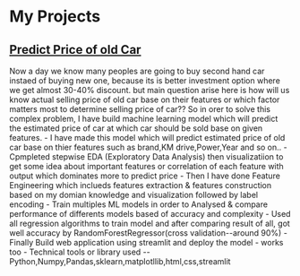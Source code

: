 # My Projects
<h2><a href="https://www.youtube.com/watch?v=5s0L1YtdjTI&ab_channel=HansrajSongs">Predict Price of old Car</a></h2>
Now a day we know many peoples are going to buy second hand car instaed of buying new one, because its is better investment option where we get almost 30-40% discount. but main question arise here is how will us know actual selling price of old car base on their features or which factor matters most to determine selling price of car?? So in orer to solve this complex problem, I have build machine learning model which will predict the estimated price of car at which car should be sold base on given features.
- I have made this model which will predict estimated price of old car base on thier features such as brand,KM drive,Power,Year and so on..
- Cpmpleted stepwise EDA (Exploratory Data Analysis) then visualizatiion to get some idea about important features or correlation of each feature with output which dominates more to predict price
- Then I have done Feature Engineering which inclueds features extraction & features construction based on my domian knowledge and visualization followed by label encoding
- Train multiples ML models in order to Analysed & compare performance of differents models based of accuracy and complexity
- Used all regression algorithms to train model and after comparing result of all, got well accuracy by RandomForestRegressor(cross validation--around 90%)
- Finally Build web application using streamlit and deploy the model 
- <https://karanchinch10-oldcar-sell-streamlit-app-p6gwqq.streamlitapp.com/> works too
- Technical tools or library used --Python,Numpy,Pandas,sklearn,matplotllib,html,css,streamlit 
